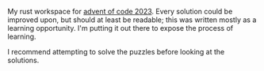 My rust workspace for [advent of code 2023](https://adventofcode.com/2023). Every solution could be improved upon, but should at least be readable; this was written mostly as a learning opportunity. I'm putting it out there to expose the process of learning.

I recommend attempting to solve the puzzles before looking at the solutions.
